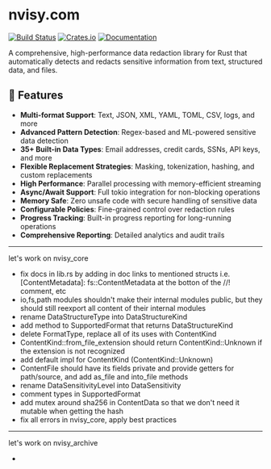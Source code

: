 # nvisy.com

[![Build Status][action-badge]][action-url]
[![Crates.io][crates-badge]][crates-url]
[![Documentation][docs-badge]][docs-url]

[action-badge]: https://img.shields.io/github/actions/workflow/status/nvisycom/core/build.yaml
[action-url]: https://github.com/nvisycom/core/actions/workflows/build.yaml
[crates-badge]: https://img.shields.io/crates/v/nvisy-core
[crates-url]: https://crates.io/crates/nvisy-core
[docs-badge]: https://docs.rs/nvisy-core/badge.svg
[docs-url]: https://docs.rs/nvisy-core

A comprehensive, high-performance data redaction library for Rust that
automatically detects and redacts sensitive information from text, structured
data, and files.

## 🚀 Features

- **Multi-format Support**: Text, JSON, XML, YAML, TOML, CSV, logs, and more
- **Advanced Pattern Detection**: Regex-based and ML-powered sensitive data
  detection
- **35+ Built-in Data Types**: Email addresses, credit cards, SSNs, API keys,
  and more
- **Flexible Replacement Strategies**: Masking, tokenization, hashing, and
  custom replacements
- **High Performance**: Parallel processing with memory-efficient streaming
- **Async/Await Support**: Full tokio integration for non-blocking operations
- **Memory Safe**: Zero unsafe code with secure handling of sensitive data
- **Configurable Policies**: Fine-grained control over redaction rules
- **Progress Tracking**: Built-in progress reporting for long-running operations
- **Comprehensive Reporting**: Detailed analytics and audit trails

---

let's work on nvisy_core

- fix docs in lib.rs by adding in doc links to mentioned structs i.e. [ContentMetadata]: fs::ContentMetadata at the botton of the //! comment, etc
- io,fs,path modules shouldn't make their internal modules public, but they should still reexport all content of their internal modules
- rename DataStructureType into DataStructureKind
- add method to SupportedFormat that returns DataStructureKind
- delete FormatType, replace all of its uses with ContentKind
- ContentKind::from_file_extension should return ContentKind::Unknown if the extension is not recognized
- add default impl for ContentKind (ContentKind::Unknown)
- ContentFile should have its fields private and provide getters for path/source, and add as_file and into_file methods
- rename DataSensitivityLevel into DataSensitivity
- comment types in SupportedFormat
- add mutex around sha256 in ContentData so that we don't need it mutable when getting the hash
- fix all errors in nvisy_core, apply best practices

---

let's work on nvisy_archive

-
